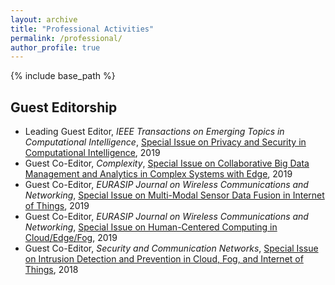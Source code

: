 ```yaml
---
layout: archive
title: "Professional Activities"
permalink: /professional/
author_profile: true
---
```


{% include base_path %}

## Guest Editorship

* Leading Guest Editor, <i>IEEE Transactions on Emerging Topics in Computational Intelligence</i>, 
[Special Issue on Privacy and Security in Computational Intelligence](https://cis.ieee.org/images/files/Publications/TETCI/SI14_CFP_PSCI.pdf), 2019
* Guest Co-Editor, <i>Complexity</i>, 
[Special Issue on Collaborative Big Data Management and Analytics in Complex Systems with Edge](https://www.hindawi.com/journals/complexity/si/149145/cfp/), 2019
* Guest Co-Editor, <i>EURASIP Journal on Wireless Communications and Networking</i>, [Special Issue on
Multi-Modal Sensor Data Fusion in Internet of Things](https://jwcn-eurasipjournals.springeropen.com/multi-modal-sensor), 2019
* Guest Co-Editor, <i>EURASIP Journal on Wireless Communications and Networking</i>, 
[Special Issue on Human-Centered Computing in Cloud/Edge/Fog](https://jwcn-eurasipjournals.springeropen.com/human-centered-computing), 2019
* Guest Co-Editor, <i>Security and Communication Networks</i>, 
[Special Issue on Intrusion Detection and Prevention in Cloud, Fog, and Internet of Things](https://www.hindawi.com/journals/scn/si/215106/cfp/), 2018




